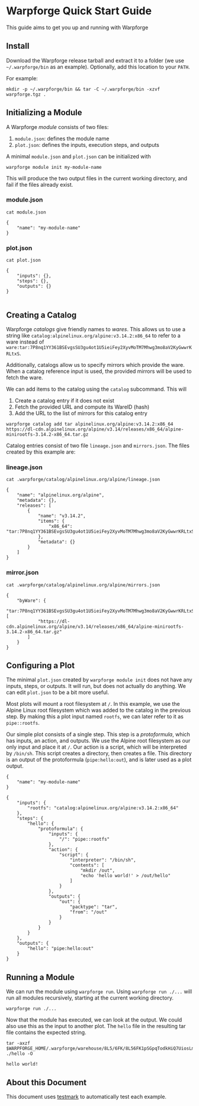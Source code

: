 # Warpforge Quick Start Guide

This guide aims to get you up and running with Warpforge

## Install

Download the Warpforge release tarball and extract it to a folder (we use `~/.warpforge/bin` as an example).
Optionally, add this location to your `PATH`.

For example:

```
mkdir -p ~/.warpforge/bin && tar -C ~/.warpforge/bin -xzvf warpforge.tgz .
```

## Initializing a Module

A Warpforge *module* consists of two files: 
1. `module.json`: defines the module name
2. `plot.json`: defines the inputs, execution steps, and outputs

A minimal `module.json` and `plot.json` can be initialized with

[testmark]:# (quickstart/module-init/sequence)
```
warpforge module init my-module-name
```

This will produce the two output files in the current working directory, and
fail if the files already exist.

### module.json
[testmark]:# (quickstart/module-init/then-check-module/script)
```
cat module.json
```

[testmark]:# (quickstart/module-init/then-check-module/output)
```
{
	"name": "my-module-name"
}
```

### plot.json
[testmark]:# (quickstart/module-init/then-check-plot/script)
```
cat plot.json
```

[testmark]:# (quickstart/module-init/then-check-plot/output)
```
{
	"inputs": {},
	"steps": {},
	"outputs": {}
}
```

[testmark]:# (quickstart/module-init/fs/placeholder-so-we-exec-in-a-temp-dir)
```
```

## Creating a Catalog

Warpforge *catalogs* give friendly names to *wares*. This allows us to use a string like
`catalog:alpinelinux.org/alpine:v3.14.2:x86_64` to refer to a ware instead of 
`ware:tar:7P8nq1YY361BSEvgsSU3gu4ot1U5ieiFey2XyvMoTM7Mhwg3mo8aV2KyGwwrKRLtxS`.

Additionally, catalogs allow us to specify mirrors which provide the ware. When a catalog
reference input is used, the provided mirrors will be used to fetch the ware.

We can add items to the catalog using the `catalog` subcommand. This will
1. Create a catalog entry if it does not exist
2. Fetch the provided URL and compute its WareID (hash)
3. Add the URL to the list of mirrors for this catalog entry

[testmark]:# (quickstart/sequence)
```
warpforge catalog add tar alpinelinux.org/alpine:v3.14.2:x86_64 https://dl-cdn.alpinelinux.org/alpine/v3.14/releases/x86_64/alpine-minirootfs-3.14.2-x86_64.tar.gz
```

Catalog entries consist of two file `lineage.json` and `mirrors.json`. The files created
by this example are:

### lineage.json
[testmark]:# (quickstart/then-check-lineage/script)
```
cat .warpforge/catalog/alpinelinux.org/alpine/lineage.json
```

[testmark]:# (quickstart/then-check-lineage/output)
```
{
	"name": "alpinelinux.org/alpine",
	"metadata": {},
	"releases": [
		{
			"name": "v3.14.2",
			"items": {
				"x86_64": "tar:7P8nq1YY361BSEvgsSU3gu4ot1U5ieiFey2XyvMoTM7Mhwg3mo8aV2KyGwwrKRLtxS"
			},
			"metadata": {}
		}
	]
}
```

### mirror.json
[testmark]:# (quickstart/then-check-mirrors/script)
```
cat .warpforge/catalog/alpinelinux.org/alpine/mirrors.json
```

[testmark]:# (quickstart/then-check-mirrors/output)
```
{
	"byWare": {
		"tar:7P8nq1YY361BSEvgsSU3gu4ot1U5ieiFey2XyvMoTM7Mhwg3mo8aV2KyGwwrKRLtxS": [
			"https://dl-cdn.alpinelinux.org/alpine/v3.14/releases/x86_64/alpine-minirootfs-3.14.2-x86_64.tar.gz"
		]
	}
}
```

## Configuring a Plot

The minimal `plot.json` created by `warpforge module init` does not have any inputs, steps,
or outputs. It will run, but does not actually do anything. We can edit `plot.json` to 
be a bit more useful.

Most plots will mount a root filesystem at `/`. In this example, we use the Alpine Linux root filesystem which was added to the catalog in the previous step. By making this a plot input named `rootfs`, we can later refer to it as `pipe::rootfs`.

Our simple plot consists of a single step. This step is a *protoformula*, which has inputs, an action, and outputs. We use the Alpine root filesystem as our only input and place it at `/`. Our action is a script, which will be interpreted by `/bin/sh`. This script creates a directory, then creates a file. This directory is an output of the protoformula (`pipe:hello:out`), and is later used as a plot output.

[testmark]:# (quickstart/fs/module.json)
```
{
    "name": "my-module-name"
}
```

[testmark]:# (quickstart/fs/plot.json)
```
{
	"inputs": {
		"rootfs": "catalog:alpinelinux.org/alpine:v3.14.2:x86_64"
	},
	"steps": {
		"hello": {
			"protoformula": {
				"inputs": {
					"/": "pipe::rootfs"
				},
				"action": {
					"script": {
						"interpreter": "/bin/sh",
						"contents": [
							"mkdir /out",
							"echo 'hello world!' > /out/hello"
						]
					}
				},
				"outputs": {
					"out": {
						"packtype": "tar",
						"from": "/out"
					}
				}
			}
		}
	},
	"outputs": {
		"hello": "pipe:hello:out"
	}
}
```

## Running a Module

We can run the module using `warpforge run`. Using `warpforge run ./...` will run all modules recursively, starting at the current working directory.

[testmark]:# (quickstart/then-run/sequence)
```
warpforge run ./...
```

Now that the module has executed, we can look at the output. We could also use this as the input to another plot. The `hello` file in the resulting tar file contains the expected string.

[testmark]:# (quickstart/then-check-output/script)
```
tar -axzf $WARPFORGE_HOME/.warpforge/warehouse/8L5/6FK/8L56FK1pSGpqTodkHiQ7UiosLm4cgce1joZ69vx8iJy4fSird5RwvNbK9b9cQ6RyWN ./hello -O
```

[testmark]:# (quickstart/then-check-output/output)
```
hello world!
```

## About this Document

This document uses [testmark](https://github.com/warpfork/go-testmark) to automatically
test each example. 